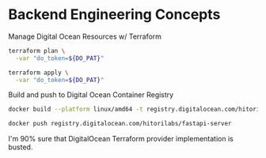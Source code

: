# Backend Engineering Concepts

Manage Digital Ocean Resources w/ Terraform
```sh
terraform plan \
  -var "do_token=${DO_PAT}"

terraform apply \
  -var "do_token=${DO_PAT}"
```

Build and push to Digital Ocean Container Registry
```sh
docker build --platform linux/amd64 -t registry.digitalocean.com/hitorilabs/fastapi-server .

docker push registry.digitalocean.com/hitorilabs/fastapi-server
```

I'm 90% sure that DigitalOcean Terraform provider implementation is busted.
